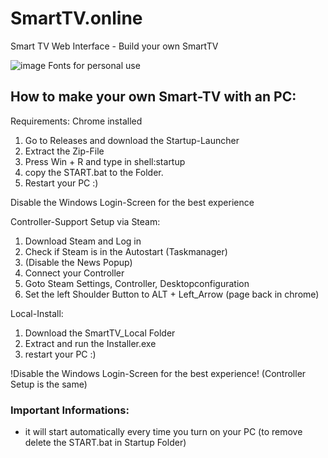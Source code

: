 # SmartTV.online
Smart TV Web Interface - Build your own SmartTV

![image](https://user-images.githubusercontent.com/83350146/158901149-a90d8c0a-4877-4123-b2ae-e7ac59d1e469.png)
Fonts for personal use

## How to make your own Smart-TV with an PC:

Requirements: Chrome installed

1. Go to Releases and download the Startup-Launcher
2. Extract the Zip-File
3. Press Win + R and type in shell:startup
4. copy the START.bat to the Folder.
5. Restart your PC :)

Disable the Windows Login-Screen for the best experience

Controller-Support Setup via Steam:
1. Download Steam and Log in 
2. Check if Steam is in the Autostart (Taskmanager)
3. (Disable the News Popup)
4. Connect your Controller
5. Goto Steam Settings, Controller, Desktopconfiguration
6. Set the left Shoulder Button to ALT + Left_Arrow (page back in chrome)

Local-Install:
1. Download the SmartTV_Local Folder
2. Extract and run the Installer.exe
3. restart your PC :)

!Disable the Windows Login-Screen for the best experience!
(Controller Setup is the same)

### Important Informations:
- it will start automatically every time you turn on your PC
  (to remove delete the START.bat in Startup Folder)
